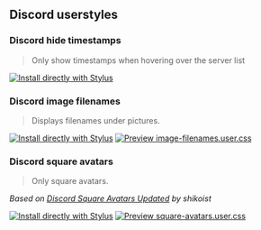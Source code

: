 ## Discord userstyles

### Discord hide timestamps
> Only show timestamps when hovering over the server list

[![Install directly with Stylus](https://img.shields.io/badge/Install%20directly%20with-Stylus-00adad.svg)](https://ewasion.github.io/userstyles/discord/hide-timestamps.user.css)

### Discord image filenames
> Displays filenames under pictures.

[![Install directly with Stylus](https://img.shields.io/badge/Install%20directly%20with-Stylus-00adad.svg)](https://ewasion.github.io/userstyles/discord/image-filenames.user.css)
[![Preview image-filenames.user.css](https://img.shields.io/badge/Preview-image--filenames.user.css-00adad.svg)](https://ewasion.github.io/userstyles/discord/image-filenames.preview.png)

### Discord square avatars
> Only square avatars.

*Based on [Discord Square Avatars Updated](https://userstyles.org/styles/151930/discord-square-avatars-updated) by shikoist*

[![Install directly with Stylus](https://img.shields.io/badge/Install%20directly%20with-Stylus-00adad.svg)](https://ewasion.github.io/userstyles/discord/square-avatars.user.css)
[![Preview square-avatars.user.css](https://img.shields.io/badge/Preview-square--avatars.user.css-00adad.svg)](https://ewasion.github.io/userstyles/discord/square-avatars.preview.jpg)
